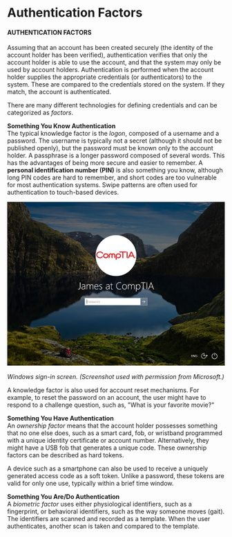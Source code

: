 # Authentication Factors

#### AUTHENTICATION FACTORS

Assuming that an account has been created securely (the identity of the account holder has been verified), authentication verifies that only the account holder is able to use the account, and that the system may only be used by account holders. Authentication is performed when the account holder supplies the appropriate credentials (or authenticators) to the system. These are compared to the credentials stored on the system. If they match, the account is authenticated.

There are many different technologies for defining credentials and can be categorized as _factors_.

**Something You Know Authentication**  
The typical knowledge factor is the _logon_, composed of a username and a password. The username is typically not a secret (although it should not be published openly), but the password must be known only to the account holder. A passphrase is a longer password composed of several words. This has the advantages of being more secure and easier to remember. A **personal identification number (PIN)** is also something you know, although long PIN codes are hard to remember, and short codes are too vulnerable for most authentication systems. Swipe patterns are often used for authentication to touch-based devices.

![](./img/authfactor.png)

_Windows sign-in screen. (Screenshot used with permission from Microsoft.)_

A knowledge factor is also used for account reset mechanisms. For example, to reset the password on an account, the user might have to respond to a challenge question, such as, "What is your favorite movie?"

**Something You Have Authentication**  
An _ownership factor_ means that the account holder possesses something that no one else does, such as a smart card, fob, or wristband programmed with a unique identity certificate or account number. Alternatively, they might have a USB fob that generates a unique code. These ownership factors can be described as hard tokens.

A device such as a smartphone can also be used to receive a uniquely generated access code as a soft token. Unlike a password, these tokens are valid for only one use, typically within a brief time window.

**Something You Are/Do Authentication**  
A _biometric factor_ uses either physiological identifiers, such as a fingerprint, or behavioral identifiers, such as the way someone moves (gait). The identifiers are scanned and recorded as a template. When the user authenticates, another scan is taken and compared to the template.